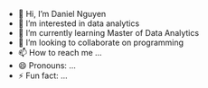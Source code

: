 - 👋 Hi, I’m Daniel Nguyen
- 👀 I’m interested in data analytics
- 🌱 I’m currently learning Master of Data Analytics
- 💞️ I’m looking to collaborate on programming
- 📫 How to reach me ...
- 😄 Pronouns: ...
- ⚡ Fun fact: ...

<!---
MrJunVN/MrJunVN is a ✨ special ✨ repository because its `README.md` (this file) appears on your GitHub profile.
You can click the Preview link to take a look at your changes.
--->
